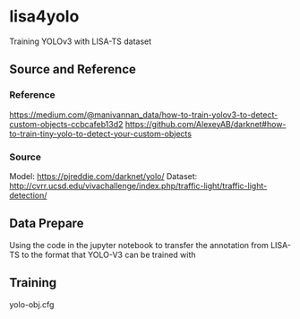 # lisa4yolo
Training YOLOv3 with LISA-TS dataset

## Source and Reference

### Reference
https://medium.com/@manivannan_data/how-to-train-yolov3-to-detect-custom-objects-ccbcafeb13d2
https://github.com/AlexeyAB/darknet#how-to-train-tiny-yolo-to-detect-your-custom-objects

### Source
Model: https://pjreddie.com/darknet/yolo/
Dataset: http://cvrr.ucsd.edu/vivachallenge/index.php/traffic-light/traffic-light-detection/

## Data Prepare
Using the code in the jupyter notebook to transfer the annotation from LISA-TS to the format that YOLO-V3 can be trained with

## Training
yolo-obj.cfg

